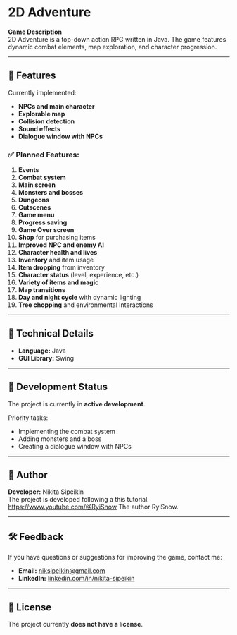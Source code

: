 # 2D Adventure

**Game Description**  
2D Adventure is a top-down action RPG written in Java. The game features dynamic combat elements, map exploration, and character progression.

---

## 🌟 Features
Currently implemented:
- **NPCs and main character**
- **Explorable map**
- **Collision detection**
- **Sound effects**
- **Dialogue window with NPCs**

### ✅ Planned Features:
1. **Events**
2. **Combat system**
3. **Main screen**
4. **Monsters and bosses**
5. **Dungeons**
6. **Cutscenes**
7. **Game menu**
8. **Progress saving**
9. **Game Over screen**
10. **Shop** for purchasing items
11. **Improved NPC and enemy AI**
12. **Character health and lives**
13. **Inventory** and item usage
14. **Item dropping** from inventory
15. **Character status** (level, experience, etc.)
16. **Variety of items and magic**
17. **Map transitions**
18. **Day and night cycle** with dynamic lighting
19. **Tree chopping** and environmental interactions

---

## 🔧 Technical Details
- **Language:** Java
- **GUI Library:** Swing

---

## 📅 Development Status
The project is currently in **active development**.

Priority tasks:
- Implementing the combat system
- Adding monsters and a boss
- Creating a dialogue window with NPCs

---

## 👤 Author
**Developer:** Nikita Sipeikin  
The project is developed following a this tutorial. https://www.youtube.com/@RyiSnow
The author RyiSnow.

---

## 🛠️ Feedback
If you have questions or suggestions for improving the game, contact me:
- **Email:** [niksipeikin@gmail.com](mailto:niksipeikin@gmail.com)
- **LinkedIn:** [linkedin.com/in/nikita-sipeikin](https://linkedin.com/in/nikita-sipeikin)

---

## 📃 License
The project currently **does not have a license**.
